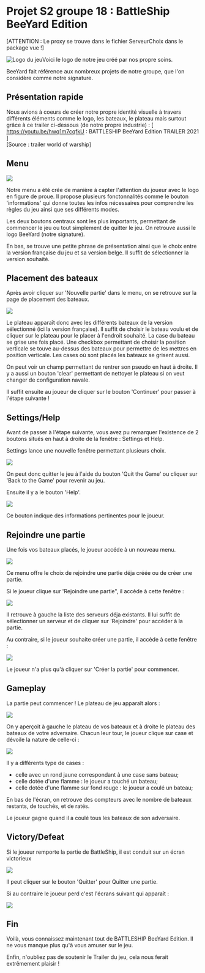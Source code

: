 # Projet S2 groupe 18 : BattleShip BeeYard Edition
[ATTENTION : Le proxy se trouve dans le fichier ServeurChoix dans le package vue !]

![Logo du jeu](img/BattleShip.png)Voici le logo de notre jeu créé par nos propre soins.

BeeYard fait référence aux nombreux projets de notre groupe, que l'on considère comme notre signature.

## Présentation rapide 
Nous avions à coeurs de créer notre propre identité visuelle à travers différents éléments comme le logo, les bateaux, le plateau mais surtout grâce à ce trailer ci-dessous (de notre propre industrie) : [ https://youtu.be/hwq1m7cqfkU : BATTLESHIP BeeYard Edition TRAILER 2021 ]  
[Source : trailer world of warship]
## Menu
![](img/Menu.png)

Notre menu a été crée de manière à capter l'attention du joueur avec le logo en figure de proue. Il propose plusieurs fonctonnalités comme le bouton 'informations' qui donne toutes les infos nécessaires pour comprendre les règles du jeu ainsi que ses différents modes.

Les deux boutons centraux sont les plus importants, permettant de commencer le jeu ou tout simplement de quitter le jeu.
On retrouve aussi le logo BeeYard (notre signature). 

En bas, se trouve une petite phrase de présentation ainsi que le choix entre la version française du jeu et sa version belge. Il suffit de sélectionner la version souhaité.

## Placement des bateaux

Après avoir cliquer sur 'Nouvelle partie' dans le menu, on se retrouve sur la page de placement des bateaux.

![](img/Placer_bateaux.png)

Le plateau apparaît donc avec les différents bateaux de la version sélectionné (ici la version française). Il suffit de choisir le bateau voulu et de cliquer sur le plateau pour le placer à l'endroit souhaité. La case du bateau se grise une fois placé. Une checkbox permettant de choisir la position verticale se touve au-dessus des bateaux pour permettre de les mettres en position verticale. Les cases où sont placés les bateaux se grisent aussi.

On peut voir un champ permettant de rentrer son pseudo en haut à droite. Il y a aussi un bouton 'clear' permettant de nettoyer le plateau si on veut changer de configuration navale.

Il suffit ensuite au joueur de cliquer sur le bouton 'Continuer' pour passer à l'étape suivante !

## Settings/Help

Avant de passer à l'étape suivante, vous avez pu remarquer l'existence de 2 boutons situés en haut à droite de la fenêtre : Settings et Help.

Settings lance une nouvelle fenêtre permettant plusieurs choix.

![](img/Settings.png)

On peut donc quitter le jeu à l'aide du bouton 'Quit the Game' ou cliquer sur 'Back to the Game' pour revenir au jeu.

Ensuite il y a le bouton 'Help'.

![](img/Help.png)

Ce bouton indique des informations pertinentes pour le joueur.

## Rejoindre une partie

Une fois vos bateaux placés, le joueur accéde à un nouveau menu.

![](img/Menu_Rejoindre.png)

Ce menu offre le choix de rejoindre une partie déja créée ou de créer une partie.

Si le joueur clique sur 'Rejoindre une partie", il accède à cette fenêtre : 

![](img/Rejoindre.png)

Il retrouve à gauche la liste des serveurs déja existants. Il lui suffit de sélectionner un serveur et de cliquer sur 'Rejoindre' pour accéder à la partie.

Au contraire, si le joueur souhaite créer une partie, il accède à cette fenêtre :

![](img/Créer.png)

Le joueur n'a plus qu'à cliquer sur 'Créer la partie' pour commencer.

## Gameplay

La partie peut commencer ! Le plateau de jeu apparaît alors :

![](img/Gameplay1.png)

On y aperçoit à gauche le plateau de vos bateaux et à droite le plateau des bateaux de votre adversaire. Chacun leur tour, le joueur clique sur case et dévoile la nature de celle-ci :

![](img/Gameplay2.png)

Il y a différents type de cases : 
- celle avec un rond jaune correspondant à une case sans bateau;
- celle dotée d'une flamme : le joueur a touché un bateau;
- celle dotée d'une flamme sur fond rouge : le joueur a coulé un bateau;

En bas de l'écran, on retrouve des compteurs avec le nombre de bateaux restants, de touchés, et de ratés.

Le joueur gagne quand il a coulé tous les bateaux de son adversaire.

## Victory/Defeat

Si le joueur remporte la partie de BattleShip, il est conduit sur un écran victorieux

![](img/Victory_fin.png)

Il peut cliquer sur le bouton 'Quitter' pour Quitter une partie.

Si au contraire le joueur perd c'est l'écrans suivant qui apparaît : 

![](img/Defeat_fin.png)

## Fin

Voilà, vous connaissez maintenant tout de BATTLESHIP BeeYard Edition. 
Il ne vous manque plus qu'à vous amuser sur le jeu.

Enfin, n'oubliez pas de soutenir le Trailer du jeu, cela nous ferait extrêmement plaisir !


   
